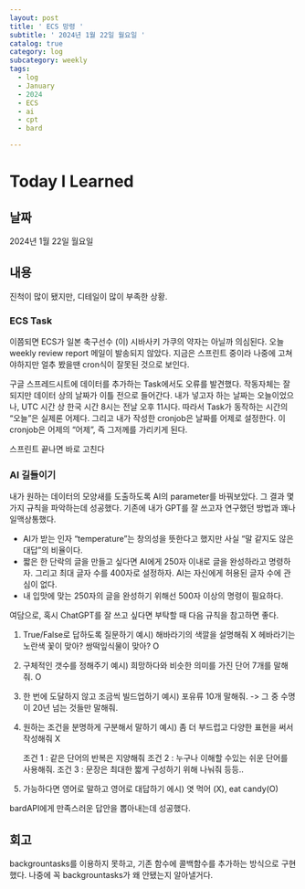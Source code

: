 ```yaml
---
layout: post
title: ' ECS 망령 '
subtitle: ' 2024년 1월 22일 월요일 '
catalog: true
category: log
subcategory: weekly
tags:
  - log
  - January
  - 2024
  - ECS
  - ai
  - cpt
  - bard

---
```




# Today I Learned

## 날짜

2024년 1월 22일 월요일

## 내용

진척이 많이 됐지만, 디테일이 많이 부족한 상황.

### ECS Task

이쯤되면 ECS가 일본 축구선수 (이) 시바사키 가쿠의 약자는 아닐까 의심된다. 오늘 weekly review report 메일이 발송되지 않았다. 지금은 스프린트 중이라 나중에 고쳐야하지만 얼추 봤을땐 cron식이 잘못된 것으로 보인다.

구글 스프레드시트에 데이터를 추가하는 Task에서도 오류를 발견했다. 작동자체는 잘 되지만 데이터 상의 날짜가 이틀 전으로 들어간다. 내가 넣고자 하는 날짜는 오늘이었으나, UTC 시간 상 한국 시간 8시는 전날 오후 11시다. 따라서 Task가 동작하는 시간의 “오늘”은 실제론 어제다. 그리고 내가 작성한 cronjob은 날짜를 어제로 설정한다. 이 cronjob은 어제의 “어제”, 즉 그저께를 가리키게 된다.

스프린트 끝나면 바로 고친다

### AI 길들이기

내가 원하는 데이터의 모양새를 도출하도록 AI의 parameter를 바꿔보았다. 그 결과 몇 가지 규칙을 파악하는데 성공했다. 기존에 내가 GPT를 잘 쓰고자 연구했던 방법과 꽤나 일맥상통했다.

- AI가 받는 인자 “temperature”는 창의성을 뜻한다고 했지만 사실 “말 같지도 않은 대답”의 비율이다.
- 짧은 한 단락의 글을 만들고 싶다면 AI에게 250자 이내로 글을 완성하라고 명령하자. 그리고 최대 글자 수를 400자로 설정하자. AI는 자신에게 허용된 글자 수에 관심이 없다.
- 내 입맛에 맞는 250자의 글을 완성하기 위해선 500자 이상의 명령이 필요하다.

여담으로, 혹시 ChatGPT를 잘 쓰고 싶다면 부탁할 때 다음 규칙을 참고하면 좋다.

1. True/False로 답하도록 질문하기 예시) 해바라기의 색깔을 설명해줘 X 헤바라기는 노란색 꽃이 맞아? 쌍떡잎식물이 맞아? O

2. 구체적인 갯수를 정해주기 예시) 희망하다와 비슷한 의미를 가진 단어 7개를 말해줘. O

3. 한 번에 도달하지 않고 조금씩 빌드업하기 예시) 포유류 10개 말해줘. -> 그 중 수명이 20년 넘는 것들만 말해줘.

4. 원하는 조건을 분명하게 구분해서 말하기 예시) 좀 더 부드럽고 다양한 표현을 써서 작성해줘 X

   조건 1 : 같은 단어의 반복은 지양해줘 조건 2 : 누구나 이해할 수있는 쉬운 단어를 사용해줘. 조건 3 : 문장은 최대한 짧게 구성하기 위해 나눠줘 등등..

5. 가능하다면 영어로 말하고 영어로 대답하기 에시) 엿 먹어 (X), eat candy(O)

bardAPI에게 만족스러운 답안을 뽑아내는데 성공했다.

## 회고

backgrountasks를 이용하지 못하고, 기존 함수에 콜백함수를 추가하는 방식으로 구현했다. 나중에 꼭 backgrountasks가 왜 안됐는지 알아낼거다.